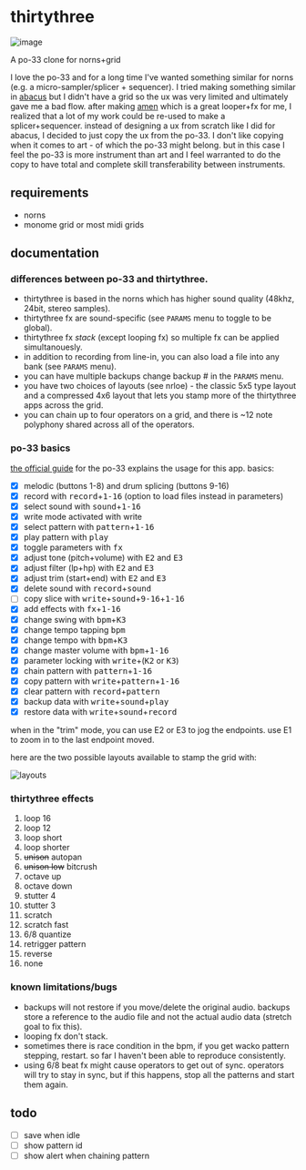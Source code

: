 # thirtythree

![image](https://user-images.githubusercontent.com/6550035/116799473-85c14780-aaae-11eb-8430-1987c69ce517.jpg)

A po-33 clone for norns+grid

I love the po-33 and for a long time I've wanted something similar for norns (e.g. a micro-sampler/splicer + sequencer). I tried making something similar in [abacus](https://llllllll.co/t/abacus) but I didn't have a grid so the ux was very limited and ultimately gave me a bad flow. after making [amen](https://llllllll.co/t/amen) which is a great looper+fx for me, I realized that a lot of my work could be re-used to make a splicer+sequencer. instead of designing a ux from scratch like I did for abacus, I decided to just copy the ux from the po-33. I don't like copying when it comes to art - of which the po-33 might belong. but in this case I feel the po-33 is more instrument than art and I feel warranted to do the copy to have total and complete skill transferability between instruments.

## requirements

- norns
- monome grid or most midi grids

## documentation

### differences between po-33 and thirtythree.

- thirtythree is based in the norns which has higher sound quality (48khz, 24bit, stereo samples). 
- thirtythree fx are sound-specific (see `PARAMS` menu to toggle to be global). 
- thirtythree fx *stack* (except looping fx) so multiple fx can be applied simultanouesly.
- in addition to recording from line-in, you can also load a file into any bank (see `PARAMS` menu). 
- you can have multiple backups change backup # in the `PARAMS` menu. 
- you have two choices of layouts (see nrloe) - the classic 5x5 type layout and a compressed 4x6 layout that lets you stamp more of the thirtythree apps across the grid. 
- you can chain up to four operators on a grid, and there is ~12 note polyphony shared across all of the operators.

### po-33 basics

[the official guide](https://teenage.engineering/guides/po-33/en) for the po-33 explains the usage for this app. basics:

- [x] melodic (buttons 1-8) and drum splicing (buttons 9-16)
- [x] record with <kbd>record</kbd>+<kbd>1-16</kbd> (option to load files instead in parameters)
- [x] select sound with <kbd>sound</kbd>+<kbd>1-16</kbd>
- [x] write mode activated with <kb>write</kbd>
- [x] select pattern with <kbd>pattern</kbd>+<kbd>1-16</kbd>
- [x] play pattern with <kbd>play</kbd>
- [x] toggle parameters with <kbd>fx</kbd>
- [x] adjust tone (pitch+volume) with <kbd>E2</kbd> and <kbd>E3</kbd>
- [x] adjust filter (lp+hp) with <kbd>E2</kbd> and <kbd>E3</kbd>
- [x] adjust trim (start+end) with <kbd>E2</kbd> and <kbd>E3</kbd>
- [x] delete sound with <kbd>record</kbd>+<kbd>sound</kbd>
- [ ] copy slice with <kbd>write</kbd>+<kbd>sound</kbd>+<kbd>9-16</kbd>+<kbd>1-16</kbd>
- [x] add effects with <kbd>fx</kbd>+<kbd>1-16</kbd>
- [x] change swing with <kbd>bpm</kbd>+<kbd>K3</kbd>
- [x] change tempo tapping <kbd>bpm</kbd>
- [x] change tempo with <kbd>bpm</kbd>+<kbd>K3</kbd>
- [x] change master volume with <kbd>bpm</kbd>+<kbd>1-16</kbd>
- [x] parameter locking with <kbd>write</kbd>+(<kbd>K2</kbd> or <kbd>K3</kbd>)
- [x] chain pattern with <kbd>pattern</kbd>+<kbd>1-16</kbd>
- [x] copy pattern with <kbd>write</kbd>+<kbd>pattern</kbd>+<kbd>1-16</kbd>
- [x] clear pattern with <kbd>record</kbd>+<kbd>pattern</kbd>
- [x] backup data with <kbd>write</kbd>+<kbd>sound</kbd>+<kbd>play</kbd>
- [x] restore data with <kbd>write</kbd>+<kbd>sound</kbd>+<kbd>record</kbd>

when in the "trim" mode, you can use E2 or E3 to jog the endpoints. use E1 to zoom in to the last endpoint moved.

here are the two possible layouts available to stamp the grid with:

![layouts](https://user-images.githubusercontent.com/6550035/116799476-8ce85580-aaae-11eb-9b38-2d9c2ea6f179.jpg)

### thirtythree effects

1. loop 16
2. loop 12 
3. loop short
4. loop shorter 
5. ~~unison~~ autopan
6. ~~unison low~~ bitcrush
7. octave up
8. octave down
9. stutter 4
10. stutter 3 
11. scratch
12. scratch fast 
13. 6/8 quantize
14. retrigger pattern 
15. reverse
16. none

### known limitations/bugs

- backups will not restore if you move/delete the original audio. backups store a reference to the audio file and not the actual audio data (stretch goal to fix this).
- looping fx don't stack.
- sometimes there is race condition in the bpm, if you get wacko pattern stepping, restart. so far I haven't been able to reproduce consistently.
- using 6/8 beat fx might cause operators to get out of sync. operators will try to stay in sync, but if this happens, stop all the patterns and start them again.


## todo

- [ ] save when idle
- [ ] show pattern id
- [ ] show alert when chaining pattern